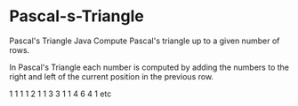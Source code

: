 # Pascal-s-Triangle
Pascal's Triangle Java
Compute Pascal's triangle up to a given number of rows.

In Pascal's Triangle each number is computed by adding the numbers to the right and left of the current position in the previous row.

   1
   1 1
  1 2 1
 1 3 3 1
1 4 6 4 1
etc
